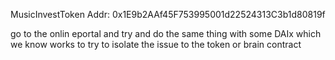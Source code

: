 

MusicInvestToken Addr: 0x1E9b2AAf45F753995001d22524313C3b1d80819f



go to the onlin eportal and try and do the same thing with some DAIx which we know works to try to isolate the issue to the token or brain contract